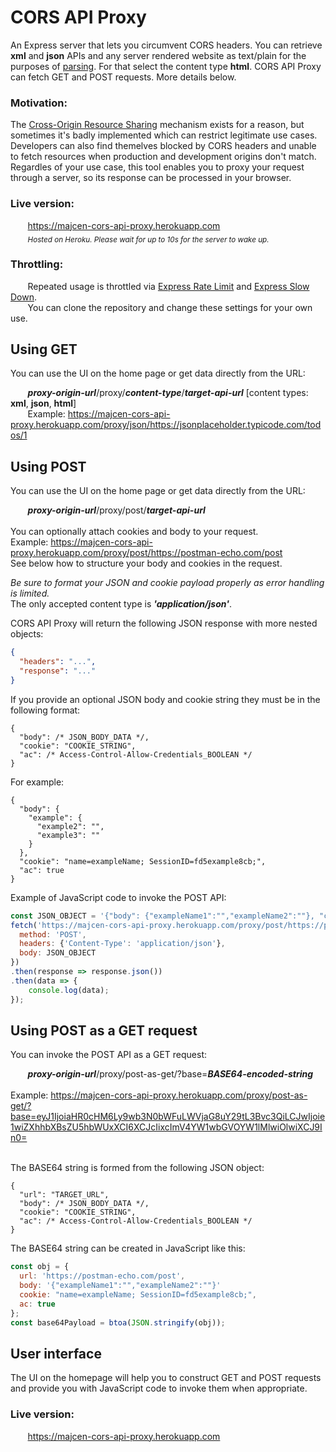 # CORS API Proxy

An Express server that lets you circumvent CORS headers. You can retrieve **xml** and **json** APIs and any server rendered website as text/plain for the purposes of [parsing](https://developer.mozilla.org/en-US/docs/Web/API/DOMParser). For that select the content type **html**. CORS API Proxy can fetch GET and POST requests. More details below.

### Motivation:
The [Cross-Origin Resource Sharing](https://developer.mozilla.org/en-US/docs/Web/HTTP/CORS) mechanism exists for a reason, but sometimes it's badly implemented which can restrict legitimate use cases. Developers can also find themelves blocked by CORS headers and unable to fetch resources when production and development origins don't match. Regardles of your use case, this tool enables you to proxy your request through a server, so its response can be processed in your browser.

### Live version:
&nbsp;&nbsp;&nbsp;&nbsp;&nbsp;&nbsp; https://majcen-cors-api-proxy.herokuapp.com <br/>
&nbsp;&nbsp;&nbsp;&nbsp;&nbsp;&nbsp; <sub>*Hosted on Heroku. Please wait for up to 10s for the server to wake up.*</sup>

### Throttling:
&nbsp;&nbsp;&nbsp;&nbsp;&nbsp;&nbsp; Repeated usage is throttled via [Express Rate Limit](https://www.npmjs.com/package/express-rate-limit) and [Express Slow Down](https://www.npmjs.com/package/express-slow-down).<br/>
&nbsp;&nbsp;&nbsp;&nbsp;&nbsp;&nbsp; You can clone the repository and change these settings for your own use.

## Using GET

You can use the UI on the home page or get data directly from the URL:

&nbsp;&nbsp;&nbsp;&nbsp;&nbsp;&nbsp; ***proxy-origin-url***/proxy/***content-type***/***target-api-url***  [content types: **xml**, **json**, **html**]<br/>
&nbsp;&nbsp;&nbsp;&nbsp;&nbsp;&nbsp; Example: https://majcen-cors-api-proxy.herokuapp.com/proxy/json/https://jsonplaceholder.typicode.com/todos/1

## Using POST

You can use the UI on the home page or get data directly from the URL:

&nbsp;&nbsp;&nbsp;&nbsp;&nbsp;&nbsp; ***proxy-origin-url***/proxy/post/***target-api-url*** <br/><br/>
You can optionally attach cookies and body to your request.<br/>
Example: https://majcen-cors-api-proxy.herokuapp.com/proxy/post/https://postman-echo.com/post <br/>
See below how to structure your body and cookies in the request.<br/>

*Be sure to format your JSON and cookie payload properly as error handling is limited.*<br/>
The only accepted content type is ***'application/json'***.<br/>

CORS API Proxy will return the following JSON response with more nested objects:

```JSON
{
  "headers": "...",
  "response": "..."
}
```

If you provide an optional JSON body and cookie string they must be in the following format:

```JSONC
{
  "body": /* JSON_BODY_DATA */,
  "cookie": "COOKIE_STRING",
  "ac": /* Access-Control-Allow-Credentials_BOOLEAN */
}
```
For example:

```JSONC
{
  "body": {
    "example": {
      "example2": "",
      "example3": ""
    }
  },
  "cookie": "name=exampleName; SessionID=fd5example8cb;",
  "ac": true
}
```
Example of JavaScript code to invoke the POST API:
```Javascript
const JSON_OBJECT = '{"body": {"exampleName1":"","exampleName2":""}, "cookie": "name=exampleName; SessionID=fd5example8cb;", "ac": false}';
fetch('https://majcen-cors-api-proxy.herokuapp.com/proxy/post/https://postman-echo.com/post', {
  method: 'POST',
  headers: {'Content-Type': 'application/json'},
  body: JSON_OBJECT
})
.then(response => response.json())
.then(data => {
    console.log(data);
});
```
## Using POST as a GET request
You can invoke the POST API as a GET request:

&nbsp;&nbsp;&nbsp;&nbsp;&nbsp;&nbsp; ***proxy-origin-url***/proxy/post-as-get/?base=***BASE64-encoded-string*** <br/><br/>
Example: https://majcen-cors-api-proxy.herokuapp.com/proxy/post-as-get/?base=eyJ1IjoiaHR0cHM6Ly9wb3N0bWFuLWVjaG8uY29tL3Bvc3QiLCJwIjoie1wiZXhhbXBsZU5hbWUxXCI6XCJcIixcImV4YW1wbGVOYW1lMlwiOlwiXCJ9In0=

<br/>The BASE64 string is formed from the following JSON object:

```JSONC
{
  "url": "TARGET_URL",
  "body": /* JSON_BODY_DATA */,
  "cookie": "COOKIE_STRING",
  "ac": /* Access-Control-Allow-Credentials_BOOLEAN */
}
```
The BASE64 string can be created in JavaScript like this:
```Javascript
const obj = {
  url: 'https://postman-echo.com/post',
  body: '{"exampleName1":"","exampleName2":""}'
  cookie: "name=exampleName; SessionID=fd5example8cb;", 
  ac: true
};
const base64Payload = btoa(JSON.stringify(obj));
```

## User interface

The UI on the homepage will help you to construct GET and POST requests and provide you with JavaScript code to invoke them when appropriate. 

### Live version:
&nbsp;&nbsp;&nbsp;&nbsp;&nbsp;&nbsp; https://majcen-cors-api-proxy.herokuapp.com <br/>